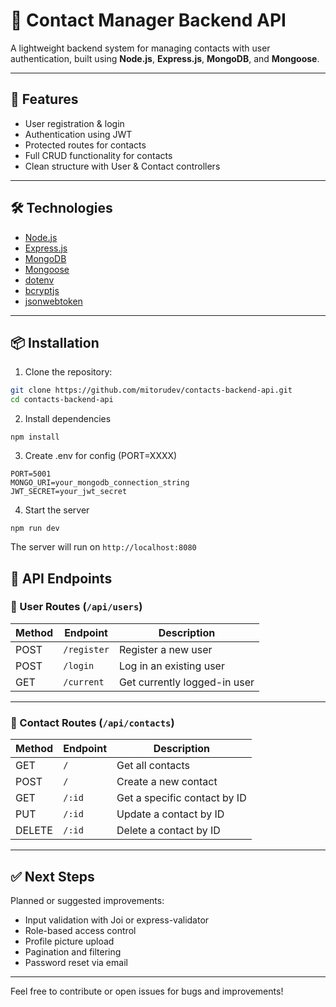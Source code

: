 # 📇 Contact Manager Backend API

A lightweight backend system for managing contacts with user authentication, built using **Node.js**, **Express.js**, **MongoDB**, and **Mongoose**.

---

## 🚀 Features

- User registration & login
- Authentication using JWT
- Protected routes for contacts
- Full CRUD functionality for contacts
- Clean structure with User & Contact controllers

---

## 🛠️ Technologies

- [Node.js](https://nodejs.org/)
- [Express.js](https://expressjs.com/)
- [MongoDB](https://www.mongodb.com/)
- [Mongoose](https://mongoosejs.com/)
- [dotenv](https://www.npmjs.com/package/dotenv)
- [bcryptjs](https://www.npmjs.com/package/bcryptjs)
- [jsonwebtoken](https://www.npmjs.com/package/jsonwebtoken)

---

## 📦 Installation

1. Clone the repository:

```bash
git clone https://github.com/mitorudev/contacts-backend-api.git
cd contacts-backend-api
```

2. Install dependencies

```pwsh
npm install
```

3. Create .env for config (PORT=XXXX)

```pwsh
PORT=5001
MONGO_URI=your_mongodb_connection_string
JWT_SECRET=your_jwt_secret
```

4. Start the server

```pwsh
npm run dev
```

The server will run on `http://localhost:8080`

## 📌 API Endpoints

### 🔐 User Routes (`/api/users`)

| Method | Endpoint    | Description                  |
| ------ | ----------- | ---------------------------- |
| POST   | `/register` | Register a new user          |
| POST   | `/login`    | Log in an existing user      |
| GET    | `/current`  | Get currently logged-in user |

---

### 📇 Contact Routes (`/api/contacts`)

| Method | Endpoint | Description                  |
| ------ | -------- | ---------------------------- |
| GET    | `/`      | Get all contacts             |
| POST   | `/`      | Create a new contact         |
| GET    | `/:id`   | Get a specific contact by ID |
| PUT    | `/:id`   | Update a contact by ID       |
| DELETE | `/:id`   | Delete a contact by ID       |

---

## ✅ Next Steps

Planned or suggested improvements:

- Input validation with Joi or express-validator
- Role-based access control
- Profile picture upload
- Pagination and filtering
- Password reset via email

---

Feel free to contribute or open issues for bugs and improvements!
